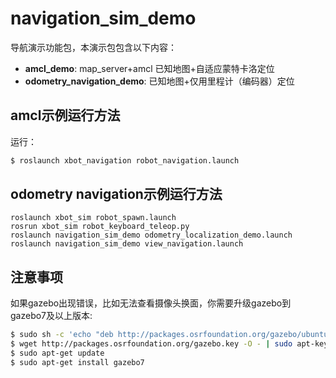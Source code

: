 # navigation\_sim\_demo

导航演示功能包，本演示包包含以下内容：

* **amcl_demo**: map\_server+amcl 已知地图+自适应蒙特卡洛定位
* **odometry\_navigation\_demo**: 已知地图+仅用里程计（编码器）定位

## amcl示例运行方法

运行：

```sh
$ roslaunch xbot_navigation robot_navigation.launch 
```



## odometry navigation示例运行方法

	roslaunch xbot_sim robot_spawn.launch
	rosrun xbot_sim robot_keyboard_teleop.py
	roslaunch navigation_sim_demo odometry_localization_demo.launch
	roslaunch navigation_sim_demo view_navigation.launch


## 注意事项
如果gazebo出现错误，比如无法查看摄像头换面，你需要升级gazebo到gazebo7及以上版本:
```sh
$ sudo sh -c 'echo "deb http://packages.osrfoundation.org/gazebo/ubuntu-stable `lsb_release -cs` main" > /etc/apt/sources.list.d/gazebo-stable.list'
$ wget http://packages.osrfoundation.org/gazebo.key -O - | sudo apt-key add -
$ sudo apt-get update
$ sudo apt-get install gazebo7
```
